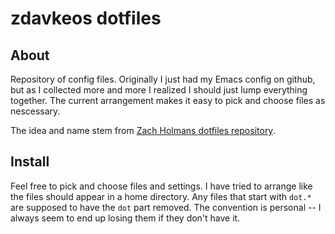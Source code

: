 # zdavkeos dotfiles

## About

Repository of config files.  Originally I just had my Emacs config on
github, but as I collected more and more I realized I should just lump
everything together.  The current arrangement makes it easy to pick
and choose files as nescessary.

The idea and name stem from [Zach Holmans dotfiles
repository](https://github.com/holman/dotfiles).

## Install 

Feel free to pick and choose files and settings. I have tried to
arrange like the files should appear in a home directory.  Any files
that start with `dot.*` are supposed to have the `dot` part removed.
The convention is personal -- I always seem to end up losing them if
they don't have it.
